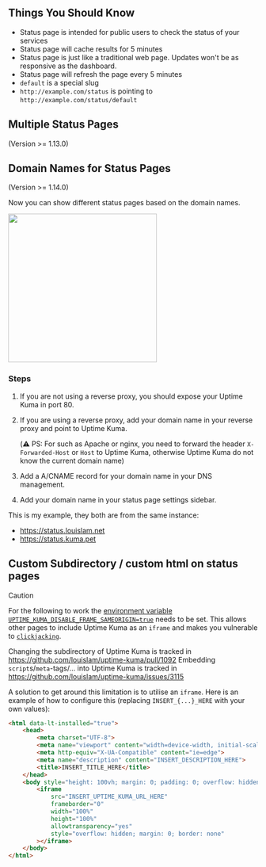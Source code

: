 ## Things You Should Know

- Status page is intended for public users to check the status of your services
- Status page will cache results for 5 minutes
- Status page is just like a traditional web page. Updates won't be as responsive as the dashboard.
- Status page will refresh the page every 5 minutes
- `default` is a special slug
- `http://example.com/status` is pointing to `http://example.com/status/default`

## Multiple Status Pages

(Version >= 1.13.0)

## Domain Names for Status Pages

(Version >= 1.14.0)

Now you can show different status pages based on the domain names.

<img src="https://user-images.githubusercontent.com/1336778/163301604-1d5f8817-ae64-4e79-b6fc-0a517cc8ab81.png" width="300" />

### Steps

1. If you are not using a reverse proxy, you should expose your Uptime Kuma in port 80.
2. If you are using a reverse proxy, add your domain name in your reverse proxy and point to Uptime Kuma.

   (⚠️ PS: For such as Apache or nginx, you need to forward the header `X-Forwarded-Host` or `Host` to Uptime Kuma, otherwise Uptime Kuma do not know the current domain name)

3. Add a A/CNAME record for your domain name in your DNS management.
4. Add your domain name in your status page settings sidebar.

This is my example, they both are from the same instance:

- https://status.louislam.net
- https://status.kuma.pet

## Custom Subdirectory / custom html on status pages

> [!CAUTION]
> For the following to work the [environment variable `UPTIME_KUMA_DISABLE_FRAME_SAMEORIGIN=true`](https://github.com/louislam/uptime-kuma/wiki/Environment-Variables) needs to be set. This allows other pages to include Uptime Kuma as an `iframe` and makes you vulnerable to [`clickjacking`](https://en.wikipedia.org/wiki/Clickjacking).

Changing the subdirectory of Uptime Kuma is tracked in https://github.com/louislam/uptime-kuma/pull/1092 Embedding `script`s/`meta`-tags/... into Uptime Kuma is tracked in https://github.com/louislam/uptime-kuma/issues/3115

A solution to get around this limitation is to utilise an `iframe`. Here is an example of how to configure this (replacing `INSERT_{...}_HERE` with your own values):

```html
<html data-lt-installed="true">
    <head>
        <meta charset="UTF-8">
        <meta name="viewport" content="width=device-width, initial-scale=1.0">
        <meta http-equiv="X-UA-Compatible" content="ie=edge">
        <meta name="description" content="INSERT_DESCRIPTION_HERE">
        <title>INSERT_TITLE_HERE</title>
    </head>
    <body style="height: 100vh; margin: 0; padding: 0; overflow: hidden">
        <iframe
            src="INSERT_UPTIME_KUMA_URL_HERE"
            frameborder="0"
            width="100%"
            height="100%"
            allowtransparency="yes"
            style="overflow: hidden; margin: 0; border: none"
        ></iframe>
    </body>
</html>
```
